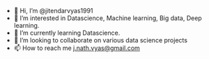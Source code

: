 - 👋 Hi, I’m @jitendarvyas1991
- 👀 I’m interested in Datascience, Machine learning, Big data, Deep learning.
- 🌱 I’m currently learning Datascience.
- 💞️ I’m looking to collaborate on various data science projects
- 📫 How to reach me j.nath.vyas@gmail.com

<!---
jitendarvyas1991/jitendarvyas1991 is a ✨ special ✨ repository because its `README.md` (this file) appears on your GitHub profile.
You can click the Preview link to take a look at your changes.
--->

